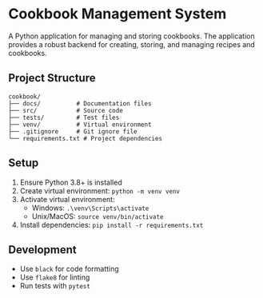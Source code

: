 # Cookbook Management System

A Python application for managing and storing cookbooks. The application provides a robust backend for creating, storing, and managing recipes and cookbooks.

## Project Structure
```
cookbook/
├── docs/          # Documentation files
├── src/           # Source code
├── tests/         # Test files
├── venv/          # Virtual environment
├── .gitignore     # Git ignore file
└── requirements.txt # Project dependencies
```

## Setup
1. Ensure Python 3.8+ is installed
2. Create virtual environment: `python -m venv venv`
3. Activate virtual environment:
   - Windows: `.\venv\Scripts\activate`
   - Unix/MacOS: `source venv/bin/activate`
4. Install dependencies: `pip install -r requirements.txt`

## Development
- Use `black` for code formatting
- Use `flake8` for linting
- Run tests with `pytest`
